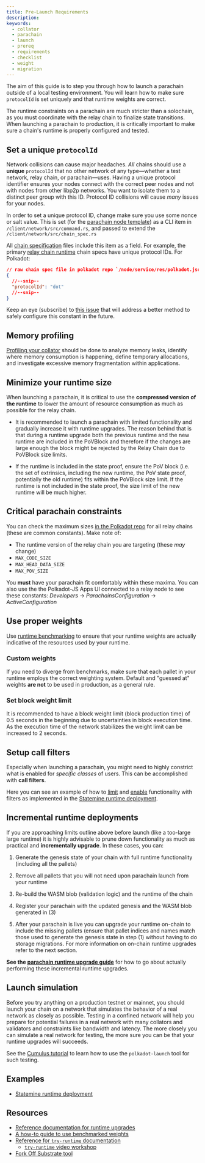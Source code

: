 ```yaml
---
title: Pre-Launch Requirements
description:
keywords:
  - collator
  - parachain
  - launch
  - prereq
  - requirements
  - checklist
  - weight
  - migration
---
```


The aim of this guide is to step you through how to launch a parachain outside of a local testing environment.
You will learn how to make sure `protocolId` is set uniquely and that runtime weights are correct.

The runtime constraints on a parachain are much stricter than a solochain, as you must coordinate with the relay chain to finalize state transitions. When launching a parachain to production, it is critically important to make sure a chain's runtime is properly configured and tested.

## Set a unique `protocolId`

Network collisions can cause major headaches.
_All_ chains should use a **unique** `protocolId` that no other network of any type—whether a test network, relay chain, or parachain—uses. 
Having a unique protocol identifier ensures your nodes connect with the correct peer 
nodes and not with nodes from other libp2p networks. 
You want to isolate them to a distinct peer group with this ID.
Protocol ID collisions will cause _many_ issues for your nodes.

In order to set a unique protocol ID, change make sure you use some nonce or salt value. This is set
(for the [parachain node template](https://github.com/substrate-developer-hub/substrate-parachain-template/))
as a CLI item in `/client/network/src/command.rs`, and passed to extend the `/client/network/src/chain_spec.rs`

All [chain specification](/main-docs/build/chain-spec/) files include this item as a field. 
For example, the primary [relay chain runtime](https://github.com/paritytech/polkadot/tree/master/node/service/res) chain specs have unique protocol IDs.
For Polkadot:

```json
// raw chain spec file in polkadot repo `/node/service/res/polkadot.json`
{
  //--snip--
  "protocolId": "dot"
  //--snip--
}
```

Keep an eye (subscribe)
to [this issue](https://github.com/paritytech/substrate/issues/7746)
that will address a better method to safely configure this constant in the future.

## Memory profiling

[Profiling your collator](/reference/command-line-tools/memory-profiler) should be done to analyze memory leaks,
identify where memory consumption is happening, define temporary allocations, and investigate
excessive memory fragmentation within applications.

## Minimize your runtime size

When launching a parachain, it is critical to use the **compressed version of the runtime** to lower
the amount of resource consumption as much as possible for the relay chain.

- It is recommended to launch a parachain with limited functionality and gradually increase it with
  runtime upgrades. The reason behind that is that during a runtime upgrade both the previous runtime
  and the new runtime are included in the PoVBlock and therefore if the changes are large enough the
  block might be rejected by the Relay Chain due to PoVBlock size limits.

- If the runtime is included in the state proof, ensure the PoV block (i.e. the set of extrinsics,
  including the new runtime, the PoV state proof, potentially the old runtime) fits within the
  PoVBlock size limit. If the runtime is not included in the state proof, the size limit of the new
  runtime will be much higher.

## Critical parachain constraints

You can check the maximum sizes [in the Polkadot repo](https://github.com/paritytech/polkadot/blob/master/primitives/src/v1/mod.rs#L247-L253) for all relay chains (these are common constants).
Make note of:

- The runtime version of the relay chain you are targeting (these _may_ change)
- `MAX_CODE_SIZE`
- `MAX_HEAD_DATA_SIZE`
- `MAX_POV_SIZE`

You **must** have your parachain fit comfortably within these maxima.
You can also use the the Polkadot-JS Apps UI connected to a relay node to see these
constants: _Developers_ -> _ParachainsConfiguration_ -> _ActiveConfiguration_

## Use proper weights

Use [runtime benchmarking](/main-docs/test/benchmark) to ensure that your runtime weights are
actually indicative of the resources used by your runtime.

### Custom weights

If you need to diverge from benchmarks, make sure that each pallet in your runtime employs the
correct weighting system. Default and "guessed at" weights **are not** to be used in production, as
a general rule.

### Set block weight limit

It is recommended to have a block weight limit (block production time) of 0.5 seconds in the
beginning due to uncertainties in block execution time. As the execution time of the network
stabilizes the weight limit can be increased to 2 seconds.

## Setup call filters

Especially when launching a parachain, you might need to highly constrict what is enabled for
_specific classes_ of users. This can be accomplished with **call filters**.

Here you can see an example of how to [limit](https://github.com/paritytech/cumulus/blob/59cdbb6a56b1c49009413d66ba2232494563b57c/polkadot-parachains/statemine/src/lib.rs#L148) and [enable](https://github.com/paritytech/cumulus/pull/476/files#diff-09b95657e9aa1b646722afa7944a00ddc2541e8753254a86180b338d3376f93eL151) functionality with filters as implemented in the [Statemine runtime deployment](https://github.com/paritytech/cumulus/pull/476).

## Incremental runtime deployments

If you are approaching limits outline above before launch (like a too-large large runtime) it is
highly advisable to prune down functionality as much as practical and **incrementally upgrade**.
In these cases, you can:

1. Generate the genesis state of your chain with full runtime functionality (including all the pallets)

2. Remove all pallets that you will not need upon parachain launch from your runtime

3. Re-build the WASM blob (validation logic) and the runtime of the chain

4. Register your parachain with the updated genesis and the WASM blob generated in (3)

5. After your parachain is live you can upgrade your runtime on-chain to include the missing pallets
   (ensure that pallet indices and names match those used to generate the genesis state in step (1)
   without having to do storage migrations. For more information on on-chain runtime upgrades refer to
   the next section.

**See the [parachain runtime upgrade guide](/reference/how-to-guides/parachains/runtime-upgrade)** for how
to go about actually performing these incremental runtime upgrades.

## Launch simulation

Before you try anything on a production testnet or mainnet, you should launch your chain on a network that simulates the behavior of a real network as closely as possible.
Testing in a confined network will help you prepare for potential failures in a real network with many collators and validators and constraints like bandwidth and latency.
The more closely you can simulate a real network for testing, the more sure you can be that your runtime upgrades will succeeds.

See the [Cumulus tutorial](/tutorials/connect-other-chains/relay-chain/) to learn how to use the `polkadot-launch` tool for such testing.

## Examples

- [Statemine runtime deployment](https://github.com/paritytech/cumulus/pull/476)

## Resources

- [Reference documentation for runtime upgrades](/main-docs/build/upgrade)
- [A how-to guide to use benchmarked weights](/reference/how-to-guides/weights/add-benchmarks)
- [Reference for `try-runtime` documentation](/reference/command-line-tools/try-runtime)
  - [`try-runtime` video workshop](https://www.crowdcast.io/e/substrate-seminar/41)
- [Fork Off Substrate tool](https://github.com/maxsam4/fork-off-substrate)
